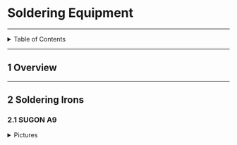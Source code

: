 # Soldering Equipment

---

<details markdown="1">
  <summary>Table of Contents</summary>

- [1 Overview](#1-overview)
- [2 Soldering Irons](#2-soldering-irons)
    - [2.1 SUGON A9](#21-sugon-a9)

</details>

---

## 1 Overview

---

## 2 Soldering Irons

### 2.1 SUGON A9

<details markdown="1">
  <summary>Pictures</summary>

![sugon.jpeg](pictures/sugon.jpeg)

</details>
